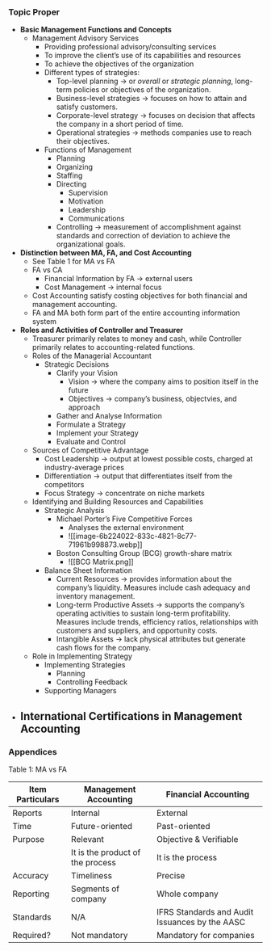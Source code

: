 ### Topic Proper
- **Basic Management Functions and Concepts**
	- Management Advisory Services
		- Providing professional advisory/consulting services
		- To improve the client’s use of its capabilities and resources
		- To achieve the objectives of the organization
		- Different types of strategies:
			- Top-level planning → or *overall* or *strategic planning*, long-term policies or objectives of the organization.
			- Business-level strategies → focuses on how to attain and satisfy customers.
			- Corporate-level strategy → focuses on decision that affects the company in a short period of time.
			- Operational strategies → methods companies use to reach their objectives.
		- Functions of Management
			- Planning
			- Organizing
			- Staffing
			- Directing
				- Supervision
				- Motivation
				- Leadership
				- Communications
			- Controlling → measurement of accomplishment against standards and correction of deviation to achieve the organizational goals.
- **Distinction between MA, FA, and Cost Accounting**
	- See Table 1 for MA vs FA
	- FA vs CA
		- Financial Information by FA → external users
		- Cost Management → internal focus
	- Cost Accounting satisfy costing objectives for both financial and management accounting.
	- FA and MA both form part of the entire accounting information system
- **Roles and Activities of Controller and Treasurer**
	- Treasurer primarily relates to money and cash, while Controller primarily relates to accounting-related functions.
	- Roles of the Managerial Accountant
		- Strategic Decisions
			- Clarify your Vision
				- Vision → where the company aims to position itself in the future
				- Objectives → company’s business, objectvies, and approach
			- Gather and Analyse Information
			- Formulate a Strategy
			- Implement your Strategy
			- Evaluate and Control
	- Sources of Competitive Advantage
		- Cost Leadership → output at lowest possible costs, charged at industry-average prices
		- Differentiation → output that differentiates itself from the competitors
		- Focus Strategy → concentrate on niche markets
	- Identifying and Building Resources and Capabilities
		- Strategic Analysis
			- Michael Porter’s Five Competitive Forces
				- Analyses the external environment
				- ![[image-6b224022-833c-4821-8c77-71961b998873.webp]]
			- Boston Consulting Group (BCG) growth-share matrix
				- ![[BCG Matrix.png]]
		- Balance Sheet Information
			- Current Resources → provides information about the company’s liquidity. Measures include cash adequacy and inventory management.
			- Long-term Productive Assets → supports the company’s operating activities to sustain long-term profitability. Measures include trends, efficiency ratios, relationships with customers and suppliers, and opportunity costs.
			- Intangible Assets → lack physical attributes but generate cash flows for the company.
	- Role in Implementing Strategy
		- Implementing Strategies
			- Planning
			- Controlling Feedback
		- Supporting Managers
- **International Certifications in Management Accounting**
	- 

### Appendices
Table 1: MA vs FA

| Item Particulars | Management Accounting            | Financial Accounting                           |
| ---------------- | -------------------------------- | ---------------------------------------------- |
| Reports          | Internal                         | External                                       |
| Time             | Future-oriented                  | Past-oriented                                  |
| Purpose          | Relevant                         | Objective & Verifiable                         |
|                  | It is the product of the process | It is the process                              |
| Accuracy         | Timeliness                       | Precise                                        |
| Reporting        | Segments of company              | Whole company                                  |
| Standards        | N/A                              | IFRS Standards and Audit Issuances by the AASC |
| Required?        | Not mandatory                    | Mandatory for companies                        |
